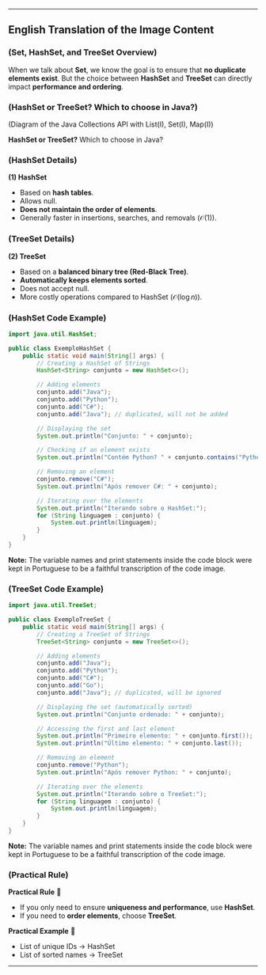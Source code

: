 
-----

## English Translation of the Image Content

### (Set, HashSet, and TreeSet Overview)

When we talk about **Set**, we know the goal is to ensure that **no duplicate elements exist**. But the choice between **HashSet** and **TreeSet** can directly impact **performance and ordering**.

### (HashSet or TreeSet? Which to choose in Java?)

(Diagram of the Java Collections API with List(I), Set(I), Map(I))

**HashSet or TreeSet?**
Which to choose in Java?

### (HashSet Details)

**(1) HashSet**

  * Based on **hash tables**.
  * Allows null.
  * **Does not maintain the order of elements**.
  * Generally faster in insertions, searches, and removals ($\mathcal{O}(1)$).

### (TreeSet Details)

**(2) TreeSet**

  * Based on a **balanced binary tree (Red-Black Tree)**.
  * **Automatically keeps elements sorted**.
  * Does not accept null.
  * More costly operations compared to HashSet ($\mathcal{O}(\log n)$).

### (HashSet Code Example)

```java
import java.util.HashSet;

public class ExemploHashSet {
    public static void main(String[] args) {
        // Creating a HashSet of Strings
        HashSet<String> conjunto = new HashSet<>();

        // Adding elements
        conjunto.add("Java");
        conjunto.add("Python");
        conjunto.add("C#");
        conjunto.add("Java"); // duplicated, will not be added

        // Displaying the set
        System.out.println("Conjunto: " + conjunto);

        // Checking if an element exists
        System.out.println("Contém Python? " + conjunto.contains("Python"));

        // Removing an element
        conjunto.remove("C#");
        System.out.println("Após remover C#: " + conjunto);

        // Iterating over the elements
        System.out.println("Iterando sobre o HashSet:");
        for (String linguagem : conjunto) {
            System.out.println(linguagem);
        }
    }
}
```

**Note:** The variable names and print statements inside the code block were kept in Portuguese to be a faithful transcription of the code image.

### (TreeSet Code Example)

```java
import java.util.TreeSet;

public class ExemploTreeSet {
    public static void main(String[] args) {
        // Creating a TreeSet of Strings
        TreeSet<String> conjunto = new TreeSet<>();

        // Adding elements
        conjunto.add("Java");
        conjunto.add("Python");
        conjunto.add("C#");
        conjunto.add("Go");
        conjunto.add("Java"); // duplicated, will be ignored

        // Displaying the set (automatically sorted)
        System.out.println("Conjunto ordenado: " + conjunto);

        // Accessing the first and last element
        System.out.println("Primeiro elemento: " + conjunto.first());
        System.out.println("Último elemento: " + conjunto.last());

        // Removing an element
        conjunto.remove("Python");
        System.out.println("Após remover Python: " + conjunto);

        // Iterating over the elements
        System.out.println("Iterando sobre o TreeSet:");
        for (String linguagem : conjunto) {
            System.out.println(linguagem);
        }
    }
}
```

**Note:** The variable names and print statements inside the code block were kept in Portuguese to be a faithful transcription of the code image.

### (Practical Rule)

**Practical Rule** 🔎

  * If you only need to ensure **uniqueness and performance**, use **HashSet**.
  * If you need to **order elements**, choose **TreeSet**.

**Practical Example** 📌

  * List of unique IDs $\rightarrow$ HashSet
  * List of sorted names $\rightarrow$ TreeSet

-----
